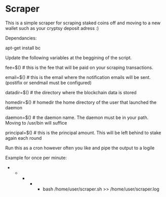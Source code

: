 # Scraper
This is a simple scraper for scraping staked coins off and moving to a new wallet such as your cryptsy deposit adress :)

Dependancies:

apt-get install bc

Update the following variables at the beggining of the script.

fee=$() # this is the fee that will be paid on your scraping transactions.

email=$() # this is the email where the notification emails will be sent. (postifix or sendmail must be configured)

datadir=$() # the directory where the blockchain data is stored

homedir=$() # homedir the home directory of the user that launched the daemon

daemon=$() # the daemon name. The daemon must be in your path. Moving to /usr/bin will suffice

principal=$() # this is the principal amount. This will be left behind to stake again each round

Run this as a cron however often you like and pipe the output to a logile

Example for once per minute:

* * * * * bash /home/user/scraper.sh >> /home/user/scraper.log

